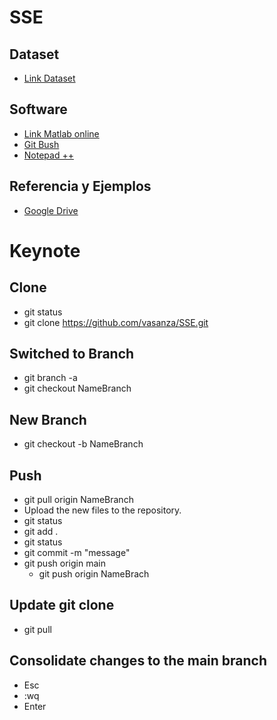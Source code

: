 # SSE

## Dataset
- [Link Dataset](https://openei.org/datasets/files/961/pub/COMMERCIAL_LOAD_DATA_E_PLUS_OUTPUT/)
## Software
- [Link Matlab online](https://matlab.mathworks.com/)
- [Git Bush](https://git-scm.com/download/win)
- [Notepad ++](https://notepad-plus-plus.org/downloads/)
## Referencia y Ejemplos
- [Google Drive](https://drive.google.com/drive/folders/1X1Gs24gbWzvBd9qeoLWQ-T5S81xe0b8s?usp=drive_link)

# Keynote
## Clone
- git status
- git clone https://github.com/vasanza/SSE.git
## Switched to Branch
- git branch -a
- git checkout NameBranch

## New Branch
- git checkout -b NameBranch

## Push
- git pull origin NameBranch
- Upload the new files to the repository.
- git status
- git add .
- git status
- git commit -m "message"
- git push origin main
  - git push origin NameBrach

## Update git clone
- git pull

## Consolidate changes to the main branch
- Esc
- :wq
- Enter
